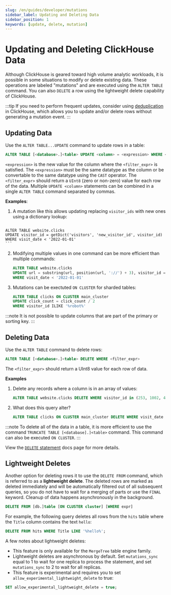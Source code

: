 ```yaml
---
slug: /en/guides/developer/mutations
sidebar_label: Updating and Deleting Data
sidebar_position: 1
keywords: [update, delete, mutation]
---
```


# Updating and Deleting ClickHouse Data

Although ClickHouse is geared toward high volume analytic workloads, it is possible in some situations to modify or delete existing data.  These operations are labeled "mutations" and are executed using the `ALTER TABLE` command. You can also `DELETE` a row using the lightweight
delete capability of ClickHouse.

:::tip
If you need to perform frequent updates, consider using [deduplication](../developer/deduplication.md) in ClickHouse, which allows you to update and/or delete rows without generating a mutation event.
:::

## Updating Data

Use the `ALTER TABLE...UPDATE` command to update rows in a table:

```sql
ALTER TABLE [<database>.]<table> UPDATE <column> = <expression> WHERE <filter_expr>
```

`<expression>` is the new value for the column where the `<filter_expr>` is satisfied.  The `<expression>` must be the same datatype as the column or be convertable to the same datatype using the `CAST` operator.  The `<filter_expr>` should return a `UInt8` (zero or non-zero) value for each row of the data.  Multiple `UPDATE <column>` statements can be combined in a single `ALTER TABLE` command separated by commas.

**Examples**:

 1.  A mutation like this allows updating replacing `visitor_ids` with new ones using a dictionary lookup:

     ```sql
    ALTER TABLE website.clicks
    UPDATE visitor_id = getDict('visitors', 'new_visitor_id', visitor_id)
    WHERE visit_date < '2022-01-01'
    ```

2.   Modifying multiple values in one command can be more efficient than multiple commands:

     ```sql
     ALTER TABLE website.clicks
     UPDATE url = substring(url, position(url, '://') + 3), visitor_id = new_visit_id
     WHERE visit_date < '2022-01-01'
     ```

3.  Mutations can be exectuted `ON CLUSTER` for sharded tables:

     ```sql
     ALTER TABLE clicks ON CLUSTER main_cluster
     UPDATE click_count = click_count / 2
     WHERE visitor_id ILIKE '%robot%'
     ```

:::note
It is not possible to update columns that are part of the primary or sorting key.
:::

## Deleting Data

Use the `ALTER TABLE` command to delete rows:

```sql
ALTER TABLE [<database>.]<table> DELETE WHERE <filter_expr>
```

The `<filter_expr>` should return a UInt8 value for each row of data.

**Examples**

1. Delete any records where a column is in an array of values:
    ```sql
    ALTER TABLE website.clicks DELETE WHERE visitor_id in (253, 1002, 4277)
    ```

2.  What does this query alter?
    ```sql
    ALTER TABLE clicks ON CLUSTER main_cluster DELETE WHERE visit_date < '2022-01-02 15:00:00' AND page_id = '573'
    ```

:::note
To delete all of the data in a table, it is more efficient to use the command `TRUNCATE TABLE [<database].]<table>` command.  This command can also be executed `ON CLUSTER`.
:::

View the [`DELETE` statement](/docs/en/sql-reference/statements/delete.md) docs page for more details.

## Lightweight Deletes

Another option for deleting rows it to use the `DELETE FROM` command, which is referred to as a **lightweight delete**. The deleted rows are marked as deleted immediately and will be automatically filtered out of all subsequent queries, so you do not have to wait for a merging of parts or use the `FINAL` keyword. Cleanup of data happens asynchronously in the background.

``` sql
DELETE FROM [db.]table [ON CLUSTER cluster] [WHERE expr]
```

For example, the following query deletes all rows from the `hits` table where the `Title` column contains the text `hello`:

```sql
DELETE FROM hits WHERE Title LIKE '%hello%';
```

A few notes about lightweight deletes:
- This feature is only available for the `MergeTree` table engine family.
- Lightweight deletes are asynchronous by default. Set `mutations_sync` equal to 1 to wait for one replica to process the statement, and set `mutations_sync` to 2 to wait for all replicas.
- This feature is experimental and requires you to set `allow_experimental_lightweight_delete` to true:

```sql
SET allow_experimental_lightweight_delete = true;
```
